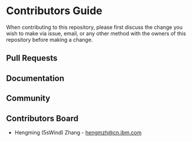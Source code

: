 # Contributors Guide

When contributing to this repository, please first discuss the change you wish to make via issue, email, or any other method with the owners of this repository before making a change.

## Pull Requests 

## Documentation

## Community

## Contributors Board

* Hengming (5sWind) Zhang - hengmzh@cn.ibm.com
